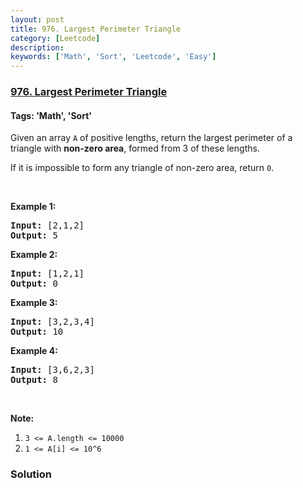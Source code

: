 ```yaml
---
layout: post
title: 976. Largest Perimeter Triangle
category: [Leetcode]
description: 
keywords: ['Math', 'Sort', 'Leetcode', 'Easy']
---
```

### [976. Largest Perimeter Triangle](https://leetcode.com/problems/largest-perimeter-triangle)

#### Tags: 'Math', 'Sort'

<div class="content__u3I1 question-content__JfgR"><div><p>Given an array <code>A</code> of positive lengths, return the largest perimeter of a triangle with <strong>non-zero area</strong>, formed from 3 of these lengths.</p>
<p>If it is impossible to form any triangle of non-zero area, return <code>0</code>.</p>
<p> </p>
<ol>
</ol>
<div>
<p><strong>Example 1:</strong></p>
<pre><strong>Input: </strong><span id="example-input-1-1">[2,1,2]</span>
<strong>Output: </strong><span id="example-output-1">5</span>
</pre>
<div>
<p><strong>Example 2:</strong></p>
<pre><strong>Input: </strong><span id="example-input-2-1">[1,2,1]</span>
<strong>Output: </strong><span id="example-output-2">0</span>
</pre>
<div>
<p><strong>Example 3:</strong></p>
<pre><strong>Input: </strong><span id="example-input-3-1">[3,2,3,4]</span>
<strong>Output: </strong><span id="example-output-3">10</span>
</pre>
<div>
<p><strong>Example 4:</strong></p>
<pre><strong>Input: </strong><span id="example-input-4-1">[3,6,2,3]</span>
<strong>Output: </strong><span id="example-output-4">8</span>
</pre>
<p> </p>
<p><strong>Note:</strong></p>
<ol>
<li><code>3 &lt;= A.length &lt;= 10000</code></li>
<li><code>1 &lt;= A[i] &lt;= 10^6</code></li>
</ol>
</div>
</div>
</div>
</div></div></div>

### Solution
